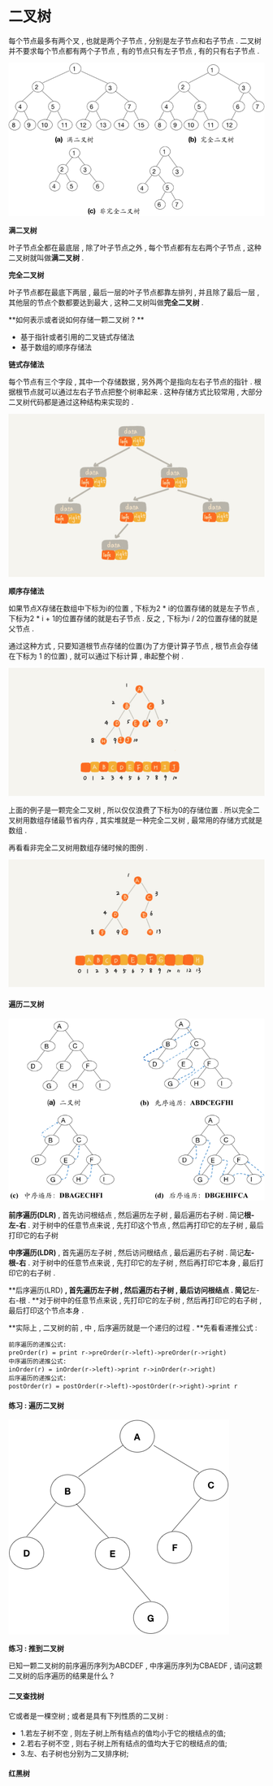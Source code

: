 # 二叉树

每个节点最多有两个叉 , 也就是两个子节点 , 分别是左子节点和右子节点 . 二叉树并不要求每个节点都有两个子节点 , 有的节点只有左子节点 , 有的只有右子节点 .

![](/assets/erchashutu.png)

**满二叉树**

叶子节点全都在最底层 , 除了叶子节点之外 , 每个节点都有左右两个子节点 , 这种二叉树就叫做**满二叉树** .

**完全二叉树**

叶子节点都在最底下两层 , 最后一层的叶子节点都靠左排列 , 并且除了最后一层 , 其他层的节点个数都要达到最大 , 这种二叉树叫做**完全二叉树** .

**如何表示或者说如何存储一颗二叉树 ? **

* 基于指针或者引用的二叉链式存储法
* 基于数组的顺序存储法

**链式存储法**

每个节点有三个字段 , 其中一个存储数据 , 另外两个是指向左右子节点的指针 . 根据根节点就可以通过左右子节点把整个树串起来 . 这种存储方式比较常用 , 大部分二叉树代码都是通过这种结构来实现的 .

![](/assets/lianshicunchuerchashu.png)

**顺序存储法**

如果节点X存储在数组中下标为i的位置 , 下标为2 \* i的位置存储的就是左子节点 , 下标为2 \* i + 1的位置存储的就是右子节点 . 反之 , 下标为i / 2的位置存储的就是父节点 .

通过这种方式 , 只要知道根节点存储的位置\(为了方便计算子节点 , 根节点会存储在下标为 1 的位置\) , 就可以通过下标计算 , 串起整个树 .

![](/assets/shunxuchunchufa.png)

上面的例子是一颗完全二叉树 , 所以仅仅浪费了下标为0的存储位置 . 所以完全二叉树用数组存储最节省内存 , 其实堆就是一种完全二叉树 , 最常用的存储方式就是数组 .

再看看非完全二叉树用数组存储时候的图例 .

![](/assets/feiwanquanerchashu.png)

#### 遍历二叉树

![](/assets/bianlierchashu.png)

**前序遍历\(DLR\)** , 首先访问根结点 , 然后遍历左子树 , 最后遍历右子树 . 简记**根-左-右** . 对于树中的任意节点来说 , 先打印这个节点 , 然后再打印它的左子树 , 最后打印它的右子树

**中序遍历\(LDR\)** , 首先遍历左子树 , 然后访问根结点 , 最后遍历右子树 . 简记**左-根-右** . 对于树中的任意节点来说 , 先打印它的左子树 , 然后再打印它本身 , 最后打印它的右子树 .

**后序遍历\(LRD\) **, 首先遍历左子树 , 然后遍历右子树 , 最后访问根结点 . 简记**左-右-根 . **对于树中的任意节点来说 , 先打印它的左子树 , 然后再打印它的右子树 , 最后打印这个节点本身 .

**实际上 , 二叉树的前 , 中 , 后序遍历就是一个递归的过程 . **先看看递推公式 :

```
前序遍历的递推公式:
preOrder(r) = print r->preOrder(r->left)->preOrder(r->right)
中序遍历的递推公式:
inOrder(r) = inOrder(r->left)->print r->inOrder(r->right)
后序遍历的递推公式:
postOrder(r) = postOrder(r->left)->postOrder(r->right)->print r
```

#### 练习 : 遍历二叉树

![](/assets/lianxibinalierchashu.png)

**练习 : 推到二叉树**

已知一颗二叉树的前序遍历序列为ABCDEF , 中序遍历序列为CBAEDF , 请问这颗二叉树的后序遍历的结果是什么 ?

#### 二叉查找树

它或者是一棵空树 ; 或者是具有下列性质的二叉树 :

* 1.若左子树不空 , 则左子树上所有结点的值均小于它的根结点的值; 
* 2.若右子树不空 , 则右子树上所有结点的值均大于它的根结点的值; 
* 3.左、右子树也分别为二叉排序树;

#### 红黑树



